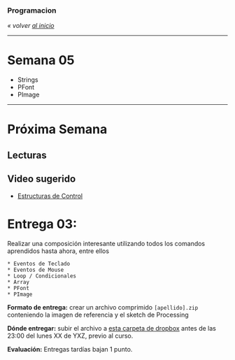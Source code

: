 ### Programacion
*« volver [al inicio](https://github.com/sergiomajluf/programacion)*

---

# Semana 05

* Strings
* PFont
* PImage


---



# Próxima Semana
## Lecturas


## Video sugerido
* [Estructuras de Control](https://www.acamica.com/clases/373/programacion-creativa-con-processing/estructuras-de-control-condicionales)
	

# Entrega 03: 
Realizar una composición interesante utilizando todos los comandos aprendidos hasta ahora, entre ellos

	* Eventos de Teclado
	* Eventos de Mouse
	* Loop / Condicionales
	* Array
	* PFont
	* PImage

	
**Formato de entrega:**
crear un archivo comprimido `[apellido].zip` conteniendo la imagen de referencia y el sketch de Processing

**Dónde entregar:**
subir el archivo a [esta carpeta de dropbox]() antes de las 23:00 del lunes XX de YXZ, previo al curso.

**Evaluación:**
Entregas tardías bajan 1 punto.